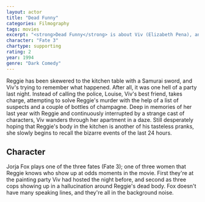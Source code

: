 ```yaml
---
layout: actor
title: "Dead Funny"
categories: Filmography
tags: movies
excerpt: "<strong>Dead Funny</strong> is about Viv (Elizabeth Pena), and Reggie (Andrew McCarthy) who live in separate New York apartments. Their relationship is based on sex and sick practical jokes. They used to think it was dead funny. Now Reggie's just dead."
character: "Fate 3"
chartype: supporting
rating: 2
year: 1994
genre: "Dark Comedy"
---
```


Reggie has been skewered to the kitchen table with a Samurai sword, and Viv's trying to remember what happened. After all, it was one hell of a party last night. Instead of calling the police, Louise, Viv's best friend, takes charge, attempting to solve Reggie's murder with the help of a list of suspects and a couple of bottles of champagne. Deep in memories of her last year with Reggie and continuously interrupted by a strange cast of characters, Viv wanders through her apartment in a daze. Still desperately hoping that Reggie's body in the kitchen is another of his tasteless pranks, she slowly begins to recall the bizarre events of the last 24 hours.

## Character

Jorja Fox plays one of the three fates (Fate 3); one of three women that Reggie knows who show up at odds moments in the movie. First they're at the painting party Viv had hosted the night before, and second as three cops showing up in a hallucination around Reggie's dead body. Fox doesn't have many speaking lines, and they're all in the background noise.